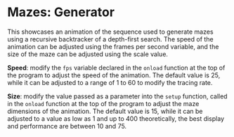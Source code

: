 # Mazes: Generator

This showcases an animation of the sequence used to generate mazes using a recursive backtracker of a depth-first search. The speed of the animation can be adjusted using the frames per second variable, and the size of the maze can be adjusted using the scale value.

**Speed**: modify the `fps` variable declared in the `onload` function at the top of the program to adjust the speed of the animation. The default value is 25, while it can be adjusted to a range of 1 to 60 to modify the tracing rate.

**Size**: modify the value passed as a parameter into the `setup` function, called in the `onload` function at the top of the program to adjust the maze dimensions of the animation. The default value is 15, while it can be adjusted to a value as low as 1 and up to 400 theoretically, the best display and performance are between 10 and 75.
